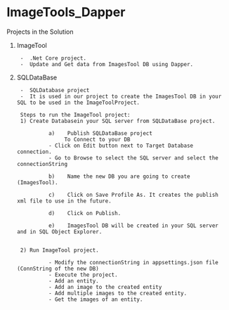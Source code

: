 # ImageTools_Dapper


Projects in the Solution

1)	ImageTool 
	
         -	.Net Core project. 
         -	Update and Get data from ImagesTool DB using Dapper.
         
2)	SQLDataBase


         -	SQLDatabase project
         -	It is used in our project to create the ImagesTool DB in your SQL to be used in the ImageToolProject.
         
         Steps to run the ImageTool project:
         1)	Create Databasein your SQL server from SQLDataBase project.

                  a)	Publish SQLDataBase project
                       To Connect to your DB 
                  -	Click on Edit button next to Target Database connection.
                  -	Go to Browse to select the SQL server and select the connectionString

                  b)	Name the new DB you are going to create (ImagesTool).

                  c)	Click on Save Profile As. It creates the publish xml file to use in the future. 

                  d)	Click on Publish.

                  e)	ImagesTool DB will be created in your SQL server and in SQL Object Explorer.

        
         2)	Run ImageTool project.

                  - Modify the connectionString in appsettings.json file (ConnString of the new DB)
                  - Execute the project. 
                  -	Add an entity.
                  -	Add an image to the created entity 
                  -	Add multiple images to the created entity.
                  -	Get the images of an entity.

 
 





